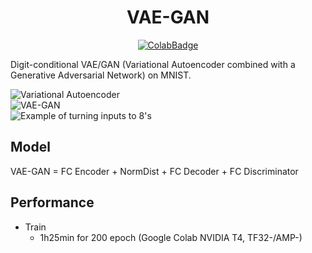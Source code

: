 <div align="center">

# VAE-GAN <!-- omit in toc -->
[![ColabBadge]][notebook]

</div>

Digit-conditional VAE/GAN (Variational Autoencoder combined with a Generative Adversarial Network) on MNIST.

![Variational Autoencoder](https://i.ibb.co/Bsq0HjT/Screen-Shot-2019-05-28-at-10-44-45-AM.png)  
![VAE-GAN](https://i.ibb.co/1m6YHr1/Screen-Shot-2019-05-28-at-10-43-26-AM.png)  
![Example of turning inputs to 8's](https://i.ibb.co/RD86g3B/Screen-Shot-2019-05-28-at-11-04-59-AM.png)  

## Model
VAE-GAN = FC Encoder + NormDist + FC Decoder + FC Discriminator  

## Performance
- Train
  - 1h25min for 200 epoch (Google Colab NVIDIA T4, TF32-/AMP-)


[ColabBadge]:https://colab.research.google.com/assets/colab-badge.svg
[notebook]:https://colab.research.google.com/github/tarepan/VAE-GAN/blob/main/vaegan.ipynb
